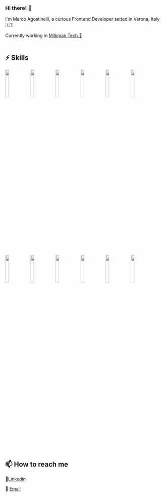 ### Hi there! 👋

I'm Marco Agostinelli, a curious Frontend Developer setted in Verona, Italy 🇮🇹
<br>
<br>
Currently working in <a href="https://www.milkmantechnologies.com/">Milkman Tech 🚚</a>
<br>
<br>

## ⚡ Skills

<p>
    <img width="15%" src="https://www.vectorlogo.zone/logos/javascript/javascript-ar21.svg" />
    <img width="15%" src="https://www.vectorlogo.zone/logos/eslint/eslint-ar21.svg" />
    <img width="15%" src="https://www.vectorlogo.zone/logos/apple_xcode/apple_xcode-ar21.svg" />
    <img width="15%" src="https://www.vectorlogo.zone/logos/git-scm/git-scm-ar21.svg" />
    <img width="15%" src="https://www.vectorlogo.zone/logos/github/github-ar21.svg" />
    <img width="15%" src="https://www.vectorlogo.zone/logos/gitkraken/gitkraken-ar21.svg" />
    <img width="15%" src="https://www.vectorlogo.zone/logos/reactjs/reactjs-ar21.svg" />
    <img width="15%" src="https://www.vectorlogo.zone/logos/vuejs/vuejs-ar21.svg" />
    <img width="15%" src="https://www.vectorlogo.zone/logos/w3_html5/w3_html5-ar21.svg" />
    <img width="15%" src="https://www.vectorlogo.zone/logos/visualstudio_code/visualstudio_code-ar21.svg" />
    <img width="15%" src="https://www.vectorlogo.zone/logos/php/php-ar21.svg" />
    <img width="15%" src="https://www.vectorlogo.zone/logos/mysql/mysql-ar21.svg" />
</p>
<br>

## 📫 How to reach me
<p width="10px">📱<a href="https://www.linkedin.com/in/marco-agostinelli-44b53011a/">Linkedin</a></p>
<p width="10px">📧 <a href="mailto:marco.agostinelli1996@gmail.com">Email</a></p>
<br>


